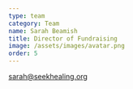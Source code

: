 ```yaml
---
type: team
category: Team
name: Sarah Beamish
title: Director of Fundraising
image: /assets/images/avatar.png
order: 5
---
```


<sarah@seekhealing.org>